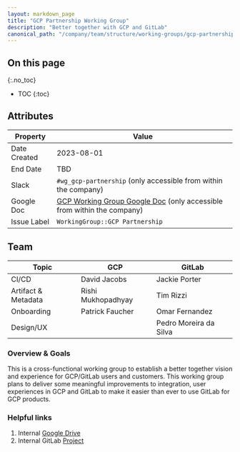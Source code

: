 ```yaml
---
layout: markdown_page
title: "GCP Partnership Working Group"
description: "Better together with GCP and GitLab"
canonical_path: "/company/team/structure/working-groups/gcp-partnership/"
---
```


## On this page
{:.no_toc}

- TOC
{:toc}

## Attributes

| Property        | Value           |
|-----------------|-----------------|
| Date Created    | 2023-08-01     |
| End Date        | TBD             |
| Slack           | `#wg_gcp-partnership` (only accessible from within the company) |
| Google Doc      | [GCP Working Group Google Doc](https://docs.google.com/document/d/1vGVxKYv0r808iLq3LyoyHg0tRNiT_vDrvr7RGJugg-c/edit?usp=sharing) (only accessible from within the company) |
| Issue Label     | `WorkingGroup::GCP Partnership` |

## Team

| Topic | GCP | GitLab |
| --- | --- | --- |
| CI/CD | David Jacobs | Jackie Porter |
| Artifact & Metadata | Rishi Mukhopadhyay | Tim Rizzi |
| Onboarding | Patrick Faucher | Omar Fernandez |
| Design/UX |  | Pedro Moreira da Silva |

### Overview & Goals 

This is a cross-functional working group to establish a better together vision and experience for GCP/GitLab users and customers. This working group plans to deliver some meaningful improvements to integration, user experiences in GCP and GitLab to make it easier than ever to use GitLab for GCP products.

### Helpful links 

1. Internal [Google Drive](https://drive.google.com/drive/u/0/folders/1OC7zdMWFkiRUD7psxYsNS8yikvQLwbh1)
1. Internal GitLab [Project](https://gitlab.com/gitlab-com/alliances/google/gcp_gitlab-integration/)
